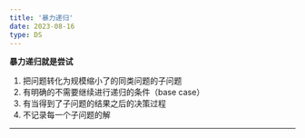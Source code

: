 ```yaml
---
title: '暴力递归'
date: 2023-08-16
type: DS
---
```


**暴力递归就是尝试**

1. 把问题转化为规模缩小了的同类问题的子问题
2. 有明确的不需要继续进行递归的条件（base case）
3. 有当得到了子问题的结果之后的决策过程
4. 不记录每一个子问题的解

<hr/>
<ListPosts type="Recursion"/>
